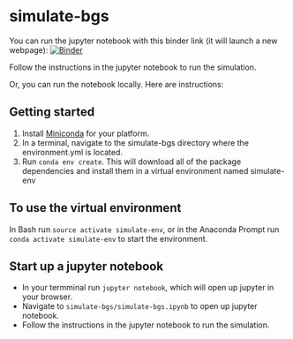 # simulate-bgs
You can run the jupyter notebook with this binder link (it will launch a new webpage):
[![Binder](https://mybinder.org/badge_logo.svg)](https://mybinder.org/v2/gh/ed-nykaza/simulate-bgs/master?filepath=simulate-bgs%2Fsimulate-bgs.ipynb)

Follow the instructions in the jupyter notebook to run the simulation.

Or, you can run the notebook locally. Here are instructions:

## Getting started
1. Install [Miniconda](https://conda.io/miniconda.html) for your platform.
1. In a terminal, navigate to the simulate-bgs directory where the environment.yml 
is located.
1. Run `conda env create`. This will download all of the package dependencies
and install them in a virtual environment named simulate-env

## To use the virtual environment
In Bash run `source activate simulate-env`, or in the Anaconda Prompt 
run `conda activate simulate-env` to start the environment.

## Start up a jupyter notebook
* In your termminal run `jupyter notebook`, which will open up jupyter in your browser.
* Navigate to `simulate-bgs/simulate-bgs.ipynb` to open up jupyter notebook.
* Follow the instructions in the jupyter notebook to run the simulation.
